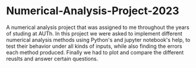 # Numerical-Analysis-Project-2023
A numerical analysis project that was assigned to me throughout the years of studing at AUTh.
In this project we were asked to implement different numerical analysis methods using Python's and jupyter notebook's help, to test their behavior under all kinds of inputs, while also finding the errors each method produced. Finally we had to plot and compare the different reuslts and answer certain questions.
